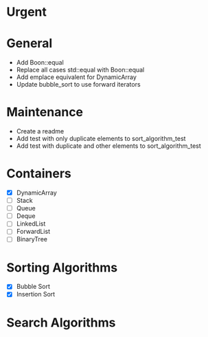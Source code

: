 # Urgent

# General
* Add Boon::equal
* Replace all cases std\::equal with Boon::equal
* Add emplace equivalent for DynamicArray
* Update bubble_sort to use forward iterators

# Maintenance
* Create a readme
* Add test with only duplicate elements to sort_algorithm_test
* Add test with duplicate and other elements to sort_algorithm_test

# Containers
- [x] DynamicArray
- [ ] Stack
- [ ] Queue
- [ ] Deque
- [ ] LinkedList
- [ ] ForwardList
- [ ] BinaryTree

# Sorting Algorithms
- [x] Bubble Sort
- [x] Insertion Sort

# Search Algorithms
